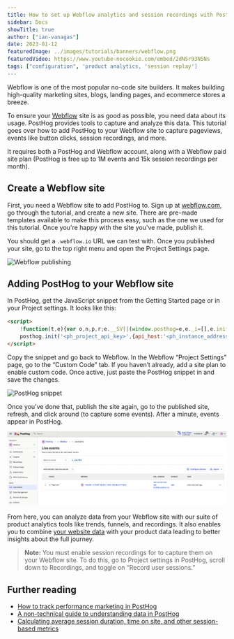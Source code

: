 ```yaml
---
title: How to set up Webflow analytics and session recordings with PostHog
sidebar: Docs
showTitle: true
author: ["ian-vanagas"]
date: 2023-01-12
featuredImage: ../images/tutorials/banners/webflow.png
featuredVideo: https://www.youtube-nocookie.com/embed/2dNSr93N5Ns
tags: ["configuration", 'product analytics, 'session replay']
---
```


Webflow is one of the most popular no-code site builders. It makes building high-quality marketing sites, blogs, landing pages, and ecommerce stores a breeze. 

To ensure your [Webflow](https://webflow.com/) site is as good as possible, you need data about its usage. PostHog provides tools to capture and analyze this data. This tutorial goes over how to add PostHog to your Webflow site to capture pageviews, events like button clicks, session recordings, and more.

It requires both a PostHog and Webflow account, along with a Webflow paid site plan (PostHog is free up to 1M events and 15k session recordings per month).

## Create a Webflow site

First, you need a Webflow site to add PostHog to. Sign up at [webflow.com](https://webflow.com/), go through the tutorial, and create a new site. There are pre-made templates available to make this process easy, such as the one we used for this tutorial. Once you're happy with the site you've made, publish it. 

You should get a `.webflow.io` URL we can test with. Once you published your site, go to the top right menu and open the Project Settings page.

![Webflow publishing](../images/tutorials/webflow/webflow.gif)

## Adding PostHog to your Webflow site

In PostHog, get the JavaScript snippet from the Getting Started page or in your Project settings. It looks like this:

```html
<script>
    !function(t,e){var o,n,p,r;e.__SV||(window.posthog=e,e._i=[],e.init=function(i,s,a){function g(t,e){var o=e.split(".");2==o.length&&(t=t[o[0]],e=o[1]),t[e]=function(){t.push([e].concat(Array.prototype.slice.call(arguments,0)))}}(p=t.createElement("script")).type="text/javascript",p.async=!0,p.src=s.api_host+"/static/array.js",(r=t.getElementsByTagName("script")[0]).parentNode.insertBefore(p,r);var u=e;for(void 0!==a?u=e[a]=[]:a="posthog",u.people=u.people||[],u.toString=function(t){var e="posthog";return"posthog"!==a&&(e+="."+a),t||(e+=" (stub)"),e},u.people.toString=function(){return u.toString(1)+".people (stub)"},o="capture identify alias people.set people.set_once set_config register register_once unregister opt_out_capturing has_opted_out_capturing opt_in_capturing reset isFeatureEnabled onFeatureFlags getFeatureFlag getFeatureFlagPayload reloadFeatureFlags group updateEarlyAccessFeatureEnrollment getEarlyAccessFeatures getActiveMatchingSurveys getSurveys".split(" "),n=0;n<o.length;n++)g(u,o[n]);e._i.push([i,s,a])},e.__SV=1)}(document,window.posthog||[]);
    posthog.init('<ph_project_api_key>',{api_host:'<ph_instance_address>'})
</script>
```

Copy the snippet and go back to Webflow. In the Webflow “Project Settings” page, go to the “Custom Code” tab. If you haven’t already, add a site plan to enable custom code. Once active, just paste the PostHog snippet in and save the changes.

![PostHog snippet](../images/tutorials/webflow/posthog-webflow.gif)

Once you’ve done that, publish the site again, go to the published site, refresh, and click around (to capture some events). After a minute, events appear in PostHog. 

![PostHog events](../images/tutorials/webflow/events.png)

From here, you can analyze data from your Webflow site with our suite of product analytics tools like trends, funnels, and recordings. It also enables you to combine [your website data](/blog/track-your-website-with-posthog) with your product data leading to better insights about the full journey.

> **Note:** You must enable session recordings for to capture them on your Webflow site. To do this, go to Project settings in PostHog, scroll down to Recordings, and toggle on “Record user sessions.”

## Further reading

- [How to track performance marketing in PostHog](/tutorials/performance-marketing)
- [A non-technical guide to understanding data in PostHog](/tutorials/non-technical-guide-to-data)
- [Calculating average session duration, time on site, and other session-based metrics](/tutorials/session-metrics)
